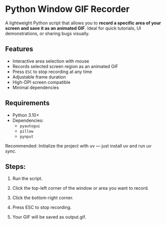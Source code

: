 # Python Window GIF Recorder

A lightweight Python script that allows you to **record a specific area of your screen and save it as an animated GIF**. Ideal for quick tutorials, UI demonstrations, or sharing bugs visually.

## Features

- Interactive area selection with mouse
- Records selected screen region as an animated GIF
- Press `ESC` to stop recording at any time
- Adjustable frame duration
- High-DPI screen compatible
- Minimal dependencies

## Requirements

- Python 3.10+
- Dependencies:
  - `pyautogui`
  - `pillow`
  - `pynput`

Recommended: Initialize the project with uv — just install uv and run *uv sync*.

## Steps:
1. Run the script.

2. Click the top-left corner of the window or area you want to record.

3. Click the bottom-right corner.

4. Press ESC to stop recording.

5. Your GIF will be saved as output.gif.